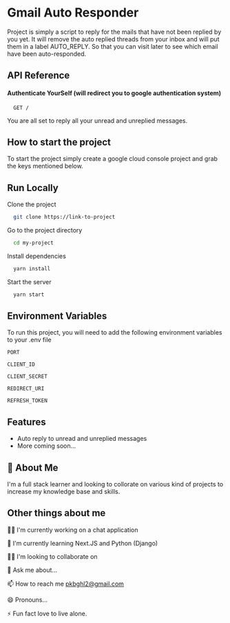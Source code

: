 
# Gmail Auto Responder

Project is simply a script to reply for the mails that have not been replied by you yet.
It will remove the auto replied threads from your inbox and will put them in a label AUTO_REPLY.
So that you can visit later to see which email have been auto-responded.



## API Reference

#### Authenticate YourSelf (will redirect you to google authentication system)

```http
  GET /
```
You are all set to reply all your unread and unreplied messages.


## How to start the project

To start the project simply create a google cloud console project and grab the keys mentioned  below.



## Run Locally

Clone the project

```bash
  git clone https://link-to-project
```

Go to the project directory

```bash
  cd my-project
```

Install dependencies

```bash
  yarn install
```

Start the server

```bash
  yarn start
```


## Environment Variables

To run this project, you will need to add the following environment variables to your .env file

`PORT`

`CLIENT_ID`

`CLIENT_SECRET`

`REDIRECT_URI`

`REFRESH_TOKEN`


## Features

- Auto reply to unread and unreplied messages
- More coming soon...


## 🚀 About Me
I'm a full stack learner and looking to collorate on various kind of projects to increase my knowledge base and skills.


## Other things about me
👩‍💻 I'm currently working on a chat application

🧠 I'm currently learning Next.JS and Python (Django)

👯‍♀️ I'm looking to collaborate on 

💬 Ask me about...

📫 How to reach me pkbghl2@gmail.com

😄 Pronouns...

⚡️ Fun fact 
love to live alone.

